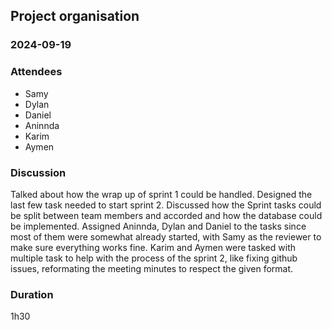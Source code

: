 ## Project organisation

### 2024-09-19

### Attendees
- Samy
- Dylan
- Daniel
- Aninnda
- Karim
- Aymen

### Discussion
Talked about how the wrap up of sprint 1 could be handled. Designed the last few task needed to start sprint 2. 
Discussed how the Sprint tasks could be split between team members and accorded and how the database could be implemented.
Assigned Aninnda, Dylan and Daniel to the tasks since most of them were somewhat already started, with Samy as the reviewer to make sure everything works fine.
Karim and Aymen were tasked with multiple task to help with the process of the sprint 2, like fixing github issues, reformating the meeting minutes to respect the given format.

### Duration
1h30
